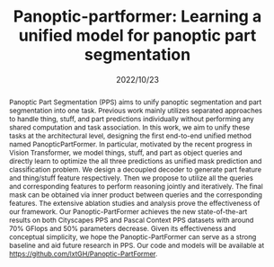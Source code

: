 ---
# Documentation: https://wowchemy.com/docs/managing-content/

title: "Panoptic-partformer: Learning a unified model for panoptic part segmentation"
authors: [Xiangtai Li, Shilin Xu, Yibo Yang, Guangliang Cheng, Yunhai Tong, Dacheng Tao]
date: 2022/10/23
doi: ""

# Schedule page publish date (NOT publication's date).
publishDate: 2022/10/23

# Publication type.
# Legend: 0 = Uncategorized; 1 = Conference paper; 2 = Journal article;
# 3 = Preprint / Working Paper; 4 = Report; 5 = Book; 6 = Book section;
# 7 = Thesis; 8 = Patent
publication_types: ["1"]

# Publication name and optional abbreviated publication name.
publication: "In *European Conference on Computer Vision*"
publication_short: "In *ECCV 2022*"

abstract: "Panoptic Part Segmentation (PPS) aims to unify panoptic segmentation and part segmentation into one task. Previous work mainly utilizes separated approaches to handle thing, stuff, and part predictions individually without performing any shared computation and task association. In this work, we aim to unify these tasks at the architectural level, designing the first end-to-end unified method named PanopticPartFormer. In particular, motivated by the recent progress in Vision Transformer, we model things, stuff, and part as object queries and directly learn to optimize the all three predictions as unified mask prediction and classification problem. We design a decoupled decoder to generate part feature and thing/stuff feature respectively. Then we propose to utilize all the queries and corresponding features to perform reasoning jointly and iteratively. The final mask can be obtained via inner product between queries and the corresponding features. The extensive ablation studies and analysis prove the effectiveness of our framework. Our Panoptic-PartFormer achieves the new state-of-the-art results on both Cityscapes PPS and Pascal Context PPS datasets with around 70% GFlops and 50% parameters decrease. Given its effectiveness and conceptual simplicity, we hope the Panoptic-PartFormer can serve as a strong baseline and aid future research in PPS. Our code and models will be available at https://github.com/lxtGH/Panoptic-PartFormer."

# Summary. An optional shortened abstract.
summary: ""

tags: []
categories: []
featured: true

# Custom links (optional).
#   Uncomment and edit lines below to show custom links.
links:
- name: PDF
  url: https://arxiv.org/pdf/2204.04655.pdf
  icon_pack: fas
  icon: file-pdf
  
- name: Code
  url: https://github.com/lxtGH/Panoptic-PartFormer
  icon_pack: fab
  icon: github

url_pdf: 
url_code: 
url_dataset:
url_poster:
url_project:
url_slides:
url_source: 
url_video:

# Featured image
# To use, add an image named `featured.jpg/png` to your page's folder. 
# Focal points: Smart, Center, TopLeft, Top, TopRight, Left, Right, BottomLeft, Bottom, BottomRight.
image:
  caption: ""
  focal_point: ""
  preview_only: false

# Associated Projects (optional).
#   Associate this publication with one or more of your projects.
#   Simply enter your project's folder or file name without extension.
#   E.g. `internal-project` references `content/project/internal-project/index.md`.
#   Otherwise, set `projects: []`.
projects: []

# Slides (optional).
#   Associate this publication with Markdown slides.
#   Simply enter your slide deck's filename without extension.
#   E.g. `slides: "example"` references `content/slides/example/index.md`.
#   Otherwise, set `slides: ""`.
slides: ""
---